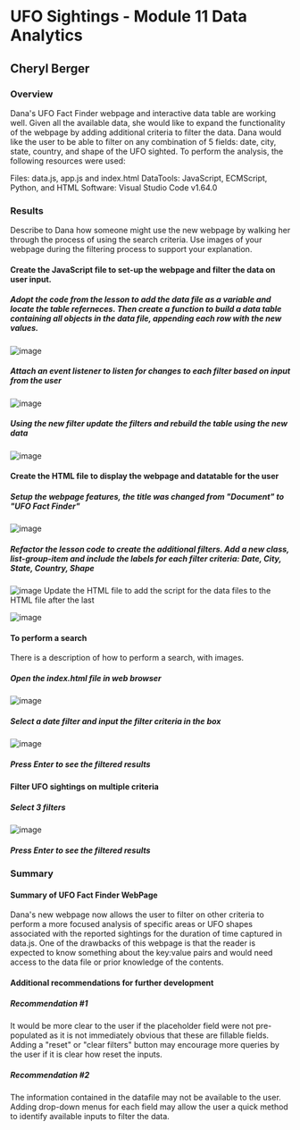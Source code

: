 # UFO Sightings - Module 11 Data Analytics

## Cheryl Berger

### Overview
Dana's UFO Fact Finder webpage and interactive data table are working well. Given all the available data, she would like to expand the functionality of the webpage by adding  additional criteria to filter the data.  Dana would like the user to be able to filter on any combination of 5 fields: date, city, state, country, and shape of the UFO sighted. To perform the analysis, the following resources were used:

Files: data.js, app.js and index.html
DataTools: JavaScript, ECMScript, Python, and HTML
Software: Visual Studio Code v1.64.0

### Results
Describe to Dana how someone might use the new webpage by walking her through the process of using the search criteria. Use images of your webpage during the filtering process to support your explanation.

#### Create the JavaScript file to set-up the webpage and filter the data on user input. 

##### Adopt the code from the lesson to add the data file as a variable and locate the table referneces.  Then create a function to build a data table containing all objects in the data file, appending each row with the new values. 
![image](https://user-images.githubusercontent.com/94234511/153777106-7fd758d6-317f-456b-b7f9-4301a6094df9.png)

##### Attach an event listener to listen for changes to each filter based on input from the user
![image](https://user-images.githubusercontent.com/94234511/153777136-65a3e594-1d79-44ca-b831-d71cbdd80620.png)

##### Using the new filter update the filters and rebuild the table using the new data
![image](https://user-images.githubusercontent.com/94234511/153777167-218f298b-b1a7-4931-b655-6214d8cf9d98.png)

#### Create the HTML file to display the webpage and datatable for the user 
##### Setup the webpage features, the title was changed from "Document" to "UFO Fact Finder"
![image](https://user-images.githubusercontent.com/94234511/153740774-e64e45bc-fba9-47a9-8051-ce5b0a153b27.png)

##### Refactor the lesson code to create the additional filters.  Add a new class, list-group-item and include the labels for each filter criteria: Date, City, State, Country, Shape
![image](https://user-images.githubusercontent.com/94234511/153740793-28c96fbf-ae7d-4da5-a346-c787d3cc0ab1.png)
Update the HTML file to add the script for the data files to the HTML file after the last <div> 
![image](https://user-images.githubusercontent.com/94234511/153777332-3175bf63-c7d5-48fe-8c2c-d6e3ff3861a0.png)

#### To perform a search
There is a description of how to perform a search, with images. 

##### Open the index.html file in web browser
![image](https://user-images.githubusercontent.com/94234511/153778562-e4c154cc-c277-41b8-b94f-9cf006bf757d.png)

##### Select a date filter and input the filter criteria in the box
![image](https://user-images.githubusercontent.com/94234511/153778629-d817e0a6-bed7-4830-803f-21b5990da843.png)
 
##### Press Enter to see the filtered results

 
#### Filter UFO sightings on multiple criteria
 
##### Select 3 filters
![image](https://user-images.githubusercontent.com/94234511/153779884-ddfe91b6-f90c-4d6d-8565-64e485518db7.png)

##### Press Enter to see the filtered results
 

### Summary

#### Summary of UFO Fact Finder WebPage
 
Dana's new webpage now allows the user to filter on other criteria to perform a more focused analysis of specific areas or UFO shapes associated with the reported sightings for the duration of time captured in data.js. One of the drawbacks of this webpage is that the reader is expected to know something about the key:value pairs and would need access to the data file or prior knowledge of the contents. 
  
#### Additional recommendations for further development

##### Recommendation #1
It would be more clear to the user if the placeholder field were not pre-populated as it is not immediately obvious that these are fillable fields.  Adding a "reset" or "clear filters" button may encourage more queries by the user if it is clear how reset the inputs. 
 
##### Recommendation #2
The information contained in the datafile may not be available to the user. Adding drop-down menus for each field may allow the user a quick method to identify available inputs to filter the data.
  
